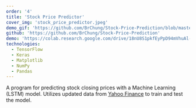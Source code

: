 ```yaml
---
order: '4'
title: 'Stock Price Predictor'
cover_img: 'stock_price_predictor.jpeg'
demo_gif: 'https://github.com/BrChung/Stock-Price-Prediction/blob/master/assets/Stock_Price%20Demo.gif?raw=true'
github: 'https://github.com/BrChung/Stock-Price-Prediction'
demo: 'https://colab.research.google.com/drive/18nU8S1pkfEyPpD94mVhuAl-QJw0SZNnE?usp=sharing'
technologies:
  - TensorFlow
  - Keras
  - Matplotlib
  - NumPy
  - Pandas
---
```


A program for predicting stock closing prices with a Machine Learning (LSTM) model. Utilizes updated data from [Yahoo Finance](https://finance.yahoo.com/) to train and test the model.
